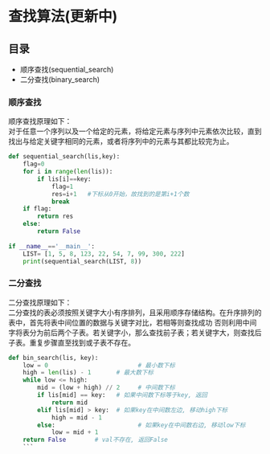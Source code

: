 查找算法(更新中)
===
目录
---
<ul>
<li>顺序查找(sequential_search)</li>
<li>二分查找(binary_search)</li>
</ul>
<h3>顺序查找</h3>
顺序查找原理如下：<br>
  对于任意一个序列以及一个给定的元素，将给定元素与序列中元素依次比较，直到找出与给定关键字相同的元素，或者将序列中的元素与其都比较完为止。
  
```python
def sequential_search(lis,key):
    flag=0
    for i in range(len(lis)):
        if lis[i]==key:
            flag=1
            res=i+1   #下标从0开始，故找到的是第i+1个数
            break
    if flag:
        return res
    else:
        return False
    
if __name__=='__main__':
    LIST= [1, 5, 8, 123, 22, 54, 7, 99, 300, 222]
    print(sequential_search(LIST, 8))
```
<h3>二分查找</h3>
二分查找原理如下：<br>
  二分查找的表必须按照关键字大小有序排列，且采用顺序存储结构。在升序排列的表中，首先将表中间位置的数据与关键字对比，若相等则查找成功
  否则利用中间字将表分为前后两个子表。若关键字小，那么查找前子表；若关键字大，则查找后子表。重复步骤直至找到或子表不存在。
  
```python
def bin_search(lis, key):    
    low = 0                         # 最小数下标    
    high = len(lis) - 1       # 最大数下标    
    while low <= high:        
        mid = (low + high) // 2     # 中间数下标        
        if lis[mid] == key:   # 如果中间数下标等于key, 返回            
            return mid        
        elif lis[mid] > key:  # 如果key在中间数左边, 移动high下标            
            high = mid - 1        
        else:                       # 如果key在中间数右边, 移动low下标            
            low = mid + 1    
    return False        # val不存在, 返回False
    ```
